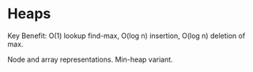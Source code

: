 # Heaps #
Key Benefit: O(1) lookup find-max, O(log n) insertion, O(log n) deletion of max.

Node and array representations. Min-heap variant.
